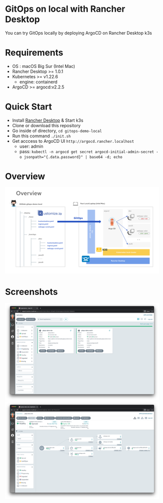 # GitOps on local with Rancher Desktop

You can try GitOps locally by deploying ArgoCD on Rancher Desktop k3s

# Requirements
* OS : macOS Big Sur (Intel Mac)
* Rancher Desktop >= 1.0.1
* Kubernetes >= v1.22.6
    - engine: containerd
* ArgoCD >= argocd:v2.2.5

# Quick Start
* Install [Rancher Desktop](https://rancherdesktop.io/) & Start k3s
* Clone or download this repository
* Go inside of directory, `cd gitops-demo-local`
* Run this command `./init.sh`
* Get acccess to ArgoCD UI `http://argocd.rancher.localhost`
    - user: admin
    - pass: `kubectl -n argocd get secret argocd-initial-admin-secret -o jsonpath="{.data.password}" | base64 -d; echo`

# Overview

![Overview](./docs/images/overview.png)

# Screenshots

![ArgoCD-UI-01](./docs/images/argocd-ui-01.png)
![ArgoCD-UI-02](./docs/images/argocd-ui-02.png)
